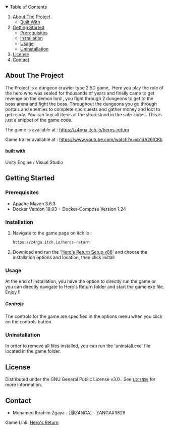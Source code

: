 <!-- TABLE OF CONTENTS -->

<details open="open">
  <summary>Table of Contents</summary>
  <ol>
    <li>
      <a href="#about-the-project">About The Project</a>
      <ul>
        <li><a href="#built-with">Built With</a></li>
      </ul>
    </li>
    <li>
      <a href="#getting-started">Getting Started</a>
      <ul>
        <li><a href="#prerequisites">Prerequisites</a></li>
        <li><a href="#installation">Installation</a></li>
        <li><a href="#usage">Usage</a></li>
        <li><a href="#uninstallation">Uninstallation</a></li>
      </ul>
    </li>
    <li><a href="#license">License</a></li>
    <li><a href="#contact">Contact</a></li>
  </ol>
</details>



<!-- ABOUT THE PROJECT -->

## About The Project

The Project is a dungeon crawler type 2.5D game,  Here you play the role of the hero who was sealed for thousands of years and finally came to get revenge on the demon lord , you fight through 2 dungeons to get to the boss arena and fight the boss. Throughout the dungeons you go through portals and enemies to complete npc quests and gather money and loot to get ready. You can buy all items at the shop stand in the safe zones. This is just a snippet of the game code.

The game is available at : https://z4nga.itch.io/heros-return

Game trailer available at : https://www.youtube.com/watch?v=vb1dA26lCKk 

<!-- BUILT WITH -->

#### built with

Unity Engine / Visual Studio

<!-- GETTING STARTED -->

## Getting Started

<!--  prerequisites --> 

### Prerequisites

- Apache Maven 3.6.3
- Docker Version 19.03  + Docker-Compose Version 1.24

<!-- INSTALLATION -->

### Installation

1. Navigate to the game page on itch io :
   ```bash
   https://z4nga.itch.io/heros-return
   ```

2. Download and run the '[Hero's Return Setup x86](https://z4nga.itch.io/heros-return)' and choose the installation options and location, then click install
   
### Usage

At the end of installation, you have the option to directly run the game or you can directly navigate to Hero's Return folder and start the game exe file. Enjoy !!  


##### Controls

The controls for the game are specified in the options menu when you click on the controls button.

### Uninstallation

In order to remove all files installed, you can run the 'uninstall.exe' file located in the game folder.

<!-- LICENSE -->

## License

Distributed under the GNU General Public License v3.0 . See [`LICENSE`]() for more information.



<!-- CONTACT -->
## Contact

  - Mohamed Ibrahim Zgaya 	    - [@Z4NGA] -  ZANGA#3828


Game Link: [Hero's Return](https://z4nga.itch.io/heros-return)


